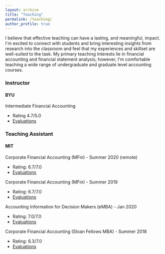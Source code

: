 ```yaml
---
layout: archive
title: "Teaching"
permalink: /teaching/
author_profile: true
---
```


I believe that effective teaching can have a lasting, and meaningful, impact. I'm excited to connect with students and bring interesting insights from research into the classroom and feel that my experiences and skillset are well-suited to the task. My primary teaching interests lie in financial accounting and financial statement analysis; however, I'm comfortable teaching a wide range of undergraduate and graduate level accounting courses.

### Instructor

#### BYU
Intermediate Financial Accounting
* Rating 4.7/5.0
* <a href = "https://drive.google.com/file/d/1170qEMopa7KySu7QpVusL-SS_cQxxWPC/view?usp=sharing">Evaluations</a>

### Teaching Assistant

#### MIT

Corporate Financial Accounting (MFin) - Summer 2020 (remote)
* Rating: 6.7/7.0
* <a href = "https://drive.google.com/file/d/1ugVlhgS-h3B-n4h_OAWU5ADt9_nPPUfo/view?usp=sharing">Evaluations</a>

Corporate Financial Accounting (MFin) - Summer 2019
* Rating: 6.7/7.0
* <a href = "https://drive.google.com/file/d/1JfqrTXgNekLXtOVmnzQ9KUbLgF3hw0Kh/view?usp=sharing">Evaluations</a>
  
Accounting Information for Decision Makers (eMBA) - Jan 2020
* Rating: 7.0/7.0
* <a href = "https://drive.google.com/file/d/1nydfB9YasHY0hRnOXlDJ5pOQjZOHQhx9/view?usp=sharing">Evaluations</a>

Corporate Financial Accounting (Sloan Fellows MBA) - Summer 2018
* Rating: 6.3/7.0
* <a href = "https://drive.google.com/file/d/15JgASd2RqxxuUH0TKqKTbu3r029HEobx/view?usp=sharing">Evaluations</a>
 
<!--#### BYU
Introduction to Accounting (undergrad) - 2015 - 2017

Intermediate Financial Accounting (undergrad) - 2015 - 2017

### Course Development
MITx Financial Accounting (online) -->